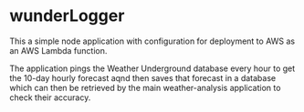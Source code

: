 # wunderLogger

This a simple node application with configuration for deployment to
AWS as an AWS Lambda function.

The application pings the Weather Underground database every hour
to get the 10-day hourly forecast aqnd then saves that forecast in a database
which can then be retrieved by the main weather-analysis application to check
their accuracy.
